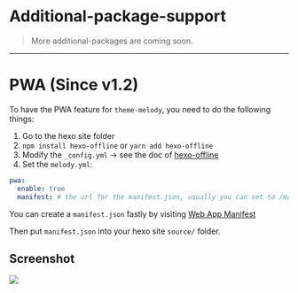 # Additional-package-support

> More additional-packages are coming soon.

------

# PWA (Since v1.2)

To have the PWA feature for `theme-melody`, you need to do the following things:

1. Go to the hexo site folder
2. `npm install hexo-offline` or `yarn add hexo-offline`
3. Modify the `_config.yml` -> see the doc of [hexo-offline](https://github.com/JLHwung/hexo-offline)
4. Set the `melody.yml`:

```yaml
pwa:
  enable: true
  manifest: # the url for the manifest.json, usually you can set to /manifest.json
```

You can create a `manifest.json` fastly by visiting [Web App Manifest](https://app-manifest.firebaseapp.com/)

Then put `manifest.json` into your hexo site `source/` folder.

## Screenshot

![](https://ws1.sinaimg.cn/large/8700af19ly1fk1eksl51kj21z20ogjyo.jpg)



